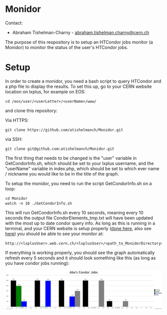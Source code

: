 # Monidor 

Contact:
- Abraham Tishelman-Charny - abraham.tishelman.charny@cern.ch

The purpose of this respository is to setup an HTCondor jobs monitor (a Monidor) to monitor the status of the user's HTCondor jobs.  

# Setup

In order to create a monidor, you need a bash script to query HTCondor and a php file to display the results. To set this up, go to your CERN website location on lxplus, for example on EOS:

	cd /eos/user/<userLetter>/<userName>/www/

and clone this repository:

Via HTTPS:

	git clone https://github.com/atishelmanch/Monidor.git

via SSH:

	git clone git@github.com:atishelmanch/Monidor.git

The first thing that needs to be changed is the "user" variable in GetCondorInfo.sh, which should be set to your lxplus username, and the "userName" variable in index.php, which should be set to which ever name / nickname you would like to be in the title of the graph.

To setup the monidor, you need to run the script GetCondorInfo.sh on a loop:

	cd Monidor
	watch -n 10 ./GetCondorInfo.sh

This will run GetCondorInfo.sh every 10 seconds, meaning every 10 seconds the output file CondorElements_tmp.txt will have been updated with the most up to date condor query info. As long as this is running in a terminal, and your CERN website is setup properly ([done here](https://webservices.web.cern.ch/webservices/), also see [here](https://espace.cern.ch/webservices-help/websitemanagement/ManagingWebsitesAtCERN/Pages/WebsitecreationandmanagementatCERN.aspx)) you should be able to see your monitor at:

	http://<lxplusUser>.web.cern.ch/<lxplusUser>/<path_to_MonidorDirectory>/index.php

If everything is working properly, you should see the graph automatically refresh every 5 seconds and it should look something like this (as long as you have condor jobs running):

![MonidorExample.png](https://github.com/atishelmanch/Monidor/blob/master/MonidorExample.png "Hey, look at that useful monidor!")
